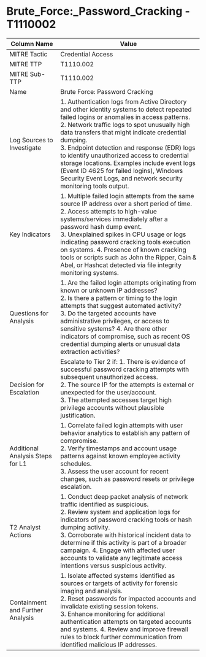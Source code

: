 # Brute_Force:_Password_Cracking - T1110002

| Column Name | Value |
|-------------|-------|
| MITRE Tactic | Credential Access |
| MITRE TTP | T1110.002 |
| MITRE Sub-TTP | T1110.002 |
| Name | Brute Force: Password Cracking |
| Log Sources to Investigate | 1. Authentication logs from Active Directory and other identity systems to detect repeated failed logins or anomalies in access patterns.<br>2. Network traffic logs to spot unusually high data transfers that might indicate credential dumping.<br>3. Endpoint detection and response (EDR) logs to identify unauthorized access to credential storage locations. Examples include event logs (Event ID 4625 for failed logins), Windows Security Event Logs, and network security monitoring tools output. |
| Key Indicators | 1. Multiple failed login attempts from the same source IP address over a short period of time.<br>2. Access attempts to high-value systems/services immediately after a password hash dump event.<br>3. Unexplained spikes in CPU usage or logs indicating password cracking tools execution on systems. 4. Presence of known cracking tools or scripts such as John the Ripper, Cain & Abel, or Hashcat detected via file integrity monitoring systems. |
| Questions for Analysis | 1. Are the failed login attempts originating from known or unknown IP addresses?<br>2. Is there a pattern or timing to the login attempts that suggest automated activity?<br>3. Do the targeted accounts have administrative privileges, or access to sensitive systems? 4. Are there other indicators of compromise, such as recent OS credential dumping alerts or unusual data extraction activities? |
| Decision for Escalation | Escalate to Tier 2 if: 1. There is evidence of successful password cracking attempts with subsequent unauthorized access.<br>2. The source IP for the attempts is external or unexpected for the user/account.<br>3. The attempted accesses target high privilege accounts without plausible justification. |
| Additional Analysis Steps for L1 | 1. Correlate failed login attempts with user behavior analytics to establish any pattern of compromise.<br>2. Verify timestamps and account usage patterns against known employee activity schedules.<br>3. Assess the user account for recent changes, such as password resets or privilege escalation. |
| T2 Analyst Actions | 1. Conduct deep packet analysis of network traffic identified as suspicious.<br>2. Review system and application logs for indicators of password cracking tools or hash dumping activity.<br>3. Corroborate with historical incident data to determine if this activity is part of a broader campaign. 4. Engage with affected user accounts to validate any legitimate access intentions versus suspicious activity. |
| Containment and Further Analysis | 1. Isolate affected systems identified as sources or targets of activity for forensic imaging and analysis.<br>2. Reset passwords for impacted accounts and invalidate existing session tokens.<br>3. Enhance monitoring for additional authentication attempts on targeted accounts and systems. 4. Review and improve firewall rules to block further communication from identified malicious IP addresses. |
